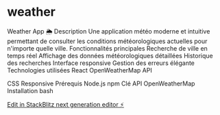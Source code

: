 # weather
Weather App 🌦️
Description
Une application météo moderne et intuitive permettant de consulter les conditions météorologiques actuelles pour n'importe quelle ville.
Fonctionnalités principales
Recherche de ville en temps réel
Affichage des données météorologiques détaillées
Historique des recherches
Interface responsive
Gestion des erreurs élégante
Technologies utilisées
React
OpenWeatherMap API

CSS Responsive
Prérequis
Node.js
npm
Clé API OpenWeatherMap
Installation
bash

[Edit in StackBlitz next generation editor ⚡️](https://stackblitz.com/~/github.com/Johan-kabo/weather)